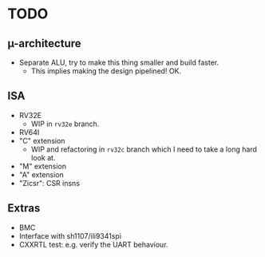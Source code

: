 # TODO

## µ-architecture

* Separate ALU, try to make this thing smaller and build faster.
  * This implies making the design pipelined! OK.

## ISA

* RV32E
  * WIP in `rv32e` branch.
* RV64I
* "C" extension
  * WIP and refactoring in `rv32c` branch which I need to take a long hard look at.
* "M" extension
* "A" extension
* "Zicsr": CSR insns

## Extras

* BMC
* Interface with sh1107/ili9341spi
* CXXRTL test: e.g. verify the UART behaviour.
